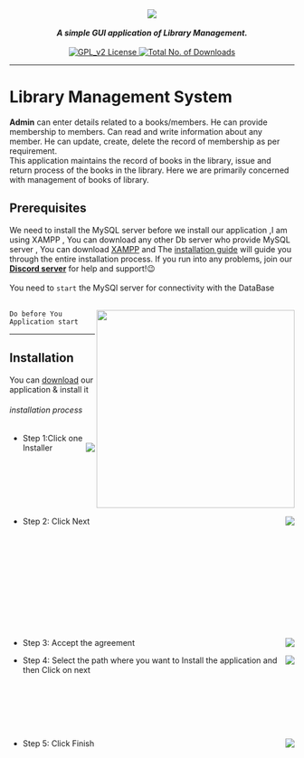 <div align="center">
 <img src="https://cdn.discordapp.com/attachments/568798858185015336/568799074048802835/1.jpg" align="center">
  <br>
  <br>
   <strong><i>A simple GUI application of Library Management.</i></strong>
   <br><br>
  <a href="https://github.com/DieAgain/LibraryManagementSystem/blob/master/LICENSE">
  <img src="https://img.shields.io/badge/LICENSE-GPL--2.0-red.svg" alt="GPL_v2 License">
  </a>
  <a href="https://github.com/DieAgain/LibraryManagementSystem">
<img src="https://img.shields.io/github/downloads/DieAgain/LibraryManagementSystem/total.svg" alt="Total No. of Downloads">
  <!--
    [![Github All Releases](https://img.shields.io/github/downloads/DieAgain/LibraryManagementSystem/total.svg)]()
  -->
  </a>
  <strong><i></i></strong>
  <br>

  </div>

---

# Library Management System

<p><b>Admin</b> can enter details related to a books/members. He can provide membership to members. Can read and write information about any member. He can update, create, delete the record of membership as per requirement.<br>
 This application maintains the record of books in the library, issue and return process of the books in the library. Here we are primarily concerned with management of books of library.
</p>

## Prerequisites


We need to install the MySQL server before we install our application
,I am using XAMPP , You can download any other Db server who provide MySQL server , You can download [XAMPP](https://www.apachefriends.org/download.html) and The [installation guide](https://www.apachefriends.org/faq_windows.html) will guide you through the entire installation process. If you run into any problems, join our [**Discord server**](https://discord.gg/XH5zrtT) for help and support!:wink:
<br><br>You need to `start` the MySQl server for connectivity with the DataBase <br><br>

<img src="https://cdn.discordapp.com/attachments/568798858185015336/569037517639122954/3.png" align="right" height="350">

`Do before You Application start`

----

## Installation

You can [download](https://www.mediafire.com/file/b9552r520d55nyd/Library_Mangement_System_win64bit.rar/file) our application & install it
###### installation process

- Step 1:Click one Installer <img src="https://cdn.discordapp.com/attachments/568798858185015336/569161398983196721/13.png" align="right">

<br><br><br><br><br>

- Step 2: Click Next  <img src="https://cdn.discordapp.com/attachments/568798858185015336/569166782464655365/14.png" align="right">

<br><br><br><br><br><br><br><br><br><br>

- Step 3: Accept the agreement <img src="https://cdn.discordapp.com/attachments/568798858185015336/569175831792975875/17.png" align="right">

- Step 4: Select the path where you want to <img src="https://cdn.discordapp.com/attachments/568798858185015336/569169887553912832/15.png" align="right"> Install the application and then Click on next

<br><br><br><br><br>

- Step 5: Click Finish <img src="https://cdn.discordapp.com/attachments/568798858185015336/569169887553912832/15.png" align="right">

<br><br><br><br><br>
